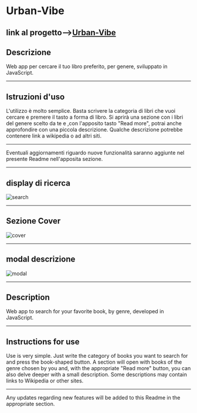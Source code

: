 # **Urban-Vibe** 

## link al progetto-->[Urban-Vibe](https://urban-vibe.netlify.app/)

## **Descrizione**  

Web app per cercare il tuo libro preferito, per genere, sviluppato in JavaScript. 

---

## **Istruzioni d'uso** 

L'utilizzo è molto semplice.
Basta scrivere la categoria di libri che vuoi cercare e premere il tasto a forma di libro.
Si aprirà una sezione con i libri del genere scelto da te e ,con l'apposito tasto "Read more", potrai anche approfondire con una piccola descrizione.
Qualche descrizione potrebbe contenere link a wikipedia o ad altri siti. 

--- 

Eventuali aggiornamenti riguardo nuove funzionalità saranno aggiunte nel presente Readme nell'apposita sezione. 

--- 

##  display di ricerca

![search]() 

--- 

## Sezione Cover 

![cover]()

---

## modal descrizione 

![modal]()

---

## **Description**

Web app to search for your favorite book, by genre, developed in JavaScript.

---

## **Instructions for use** 

Use is very simple.
Just write the category of books you want to search for and press the book-shaped button.
A section will open with books of the genre chosen by you and, with the appropriate "Read more" button, you can also delve deeper with a small description.
Some descriptions may contain links to Wikipedia or other sites.

---

Any updates regarding new features will be added to this Readme in the appropriate section.


